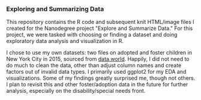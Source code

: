 ### Exploring and Summarizing Data

This repository contains the R code and subsequent knit HTML/image files I created for the Nanodegree project "Explore and Summarize Data." For this project, we were tasked with choosing or finding a dataset and doing exploratory data analysis and visualization in R. 

I chose to use my own datasets: two files on adopted and foster children in New York City in 2015, sourced from [data.world](https://data.world/data4democracy/foster-care-nyc). Happily, I did not need to do much to clean the data, other than adjust column names and create factors out of invalid data types. I primarily used ggplot2 for my EDA and visualizations. Some of my findings greatly surprised me, though not others. I plan to revisit this and other foster/adoption data in the future for further analysis, especially on the disability/special needs front.
